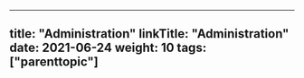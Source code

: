 
---
title: "Administration"
linkTitle: "Administration"
date: 2021-06-24
weight: 10
tags: ["parenttopic"]
---
